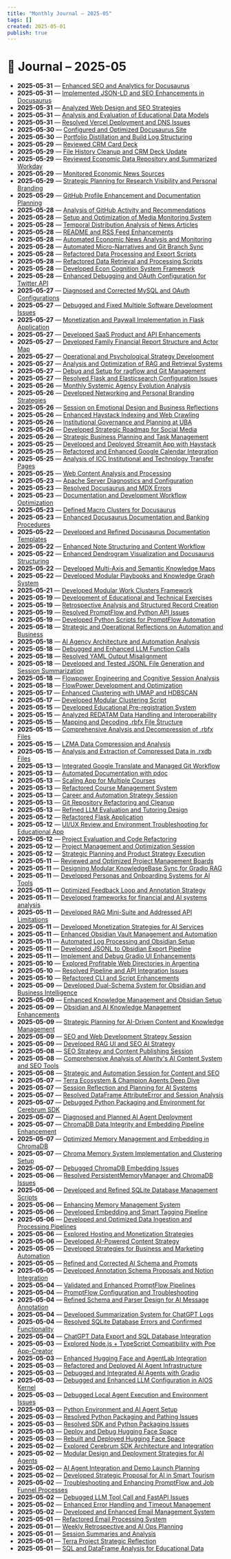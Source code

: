 ```yaml
---
title: "Monthly Journal – 2025-05"
tags: []
created: 2025-05-01
publish: true
---
```


# 📅 Journal – 2025-05

- **2025-05-31** — [Enhanced SEO and Analytics for Docusaurus](../Dev/2025-05-31_Enhanced_SEO_and_Analytics_for_Docusaurus.md)
- **2025-05-31** — [Implemented JSON-LD and SEO Enhancements in Docusaurus](../Dev/2025-05-31_Implemented_JSON-LD_and_SEO_Enhancements_in_Docusa.md)
- **2025-05-31** — [Analyzed Web Design and SEO Strategies](../SEO/2025-05-31_Analyzed_Web_Design_and_SEO_Strategies.md)
- **2025-05-31** — [Analysis and Evaluation of Educational Data Models](../Teaching/2025-05-31_Analysis_and_Evaluation_of_Educational_Data_Models.md)
- **2025-05-31** — [Resolved Vercel Deployment and DNS Issues](../Dev/2025-05-31_Resolved_Vercel_Deployment_and_DNS_Issues.md)
- **2025-05-30** — [Configured and Optimized Docusaurus Site](../Dev/2025-05-30_Configured_and_Optimized_Docusaurus_Site.md)
- **2025-05-30** — [Portfolio Distillation and Build Log Structuring](../Business/2025-05-30_Portfolio_Distillation_and_Build_Log_Structuring.md)
- **2025-05-29** — [Reviewed CRM Card Deck](../CRM/2025-05-29_Reviewed_CRM_Card_Deck.md)
- **2025-05-29** — [File History Cleanup and CRM Deck Update](../CRM/2025-05-29_File_History_Cleanup_and_CRM_Deck_Update.md)
- **2025-05-29** — [Reviewed Economic Data Repository and Summarized Workday](../Media/2025-05-29_Reviewed_Economic_Data_Repository_and_Summarized_W.md)
- **2025-05-29** — [Monitored Economic News Sources](../Media/2025-05-29_Monitored_Economic_News_Sources.md)
- **2025-05-29** — [Strategic Planning for Research Visibility and Personal Branding](../Business/2025-05-29_Strategic_Planning_for_Research_Visibility_and_Per.md)
- **2025-05-29** — [GitHub Profile Enhancement and Documentation Planning](../Dev/2025-05-29_GitHub_Profile_Enhancement_and_Documentation_Plann.md)
- **2025-05-28** — [Analysis of GitHub Activity and Recommendations](../Dev/2025-05-28_Analysis_of_GitHub_Activity_and_Recommendations.md)
- **2025-05-28** — [Setup and Optimization of Media Monitoring System](../Media/2025-05-28_Setup_and_Optimization_of_Media_Monitoring_System.md)
- **2025-05-28** — [Temporal Distribution Analysis of News Articles](../Media/2025-05-28_Temporal_Distribution_Analysis_of_News_Articles.md)
- **2025-05-28** — [README and RSS Feed Enhancements](../Media/2025-05-28_README_and_RSS_Feed_Enhancements.md)
- **2025-05-28** — [Automated Economic News Analysis and Monitoring](../Media/2025-05-28_Automated_Economic_News_Analysis_and_Monitoring.md)
- **2025-05-28** — [Automated Micro-Narratives and Git Branch Sync](../Dev/2025-05-28_Automated_Micro-Narratives_and_Git_Branch_Sync.md)
- **2025-05-28** — [Refactored Data Processing and Export Scripts](../Dev/2025-05-28_Refactored_Data_Processing_and_Export_Scripts.md)
- **2025-05-28** — [Refactored Data Retrieval and Processing Scripts](../Dev/2025-05-28_Refactored_Data_Retrieval_and_Processing_Scripts.md)
- **2025-05-28** — [Developed Econ Cognition System Framework](../Business/2025-05-28_Developed_Econ_Cognition_System_Framework.md)
- **2025-05-28** — [Enhanced Debugging and OAuth Configuration for Twitter API](../Dev/2025-05-28_Enhanced_Debugging_and_OAuth_Configuration_for_Twi.md)
- **2025-05-27** — [Diagnosed and Corrected MySQL and OAuth Configurations](../Dev/2025-05-27_Diagnosed_and_Corrected_MySQL_and_OAuth_Configurat.md)
- **2025-05-27** — [Debugged and Fixed Multiple Software Development Issues](../Dev/2025-05-27_Debugged_and_Fixed_Multiple_Software_Development_I.md)
- **2025-05-27** — [Monetization and Paywall Implementation in Flask Application](../Dev/2025-05-27_Monetization_and_Paywall_Implementation_in_Flask_A.md)
- **2025-05-27** — [Developed SaaS Product and API Enhancements](../Dev/2025-05-27_Developed_SaaS_Product_and_API_Enhancements.md)
- **2025-05-27** — [Developed Family Financial Report Structure and Actor Map](../Business/2025-05-27_Developed_Family_Financial_Report_Structure_and_Ac.md)
- **2025-05-27** — [Operational and Psychological Strategy Development](../Business/2025-05-27_Operational_and_Psychological_Strategy_Development.md)
- **2025-05-27** — [Analysis and Optimization of RAG and Retrieval Systems](../Dev/2025-05-27_Analysis_and_Optimization_of_RAG_and_Retrieval_Sys.md)
- **2025-05-27** — [Debug and Setup for ragflow and Git Management](../Dev/2025-05-27_Debug_and_Setup_for_ragflow_and_Git_Management.md)
- **2025-05-27** — [Resolved Flask and Elasticsearch Configuration Issues](../Dev/2025-05-27_Resolved_Flask_and_Elasticsearch_Configuration_Iss.md)
- **2025-05-26** — [Monthly Systemic Agency Evolution Analysis](../Business/2025-05-26_Monthly_Systemic_Agency_Evolution_Analysis.md)
- **2025-05-26** — [Developed Networking and Personal Branding Strategies](../Business/2025-05-26_Developed_Networking_and_Personal_Branding_Strateg.md)
- **2025-05-26** — [Session on Emotional Design and Business Reflections](../Business/2025-05-26_Session_on_Emotional_Design_and_Business_Reflectio.md)
- **2025-05-26** — [Enhanced Haystack Indexing and Web Crawling](../Dev/2025-05-26_Enhanced_Haystack_Indexing_and_Web_Crawling.md)
- **2025-05-26** — [Institutional Governance and Planning at UBA](../Business/2025-05-26_Institutional_Governance_and_Planning_at_UBA.md)
- **2025-05-26** — [Developed Strategic Roadmap for Social Media](../Business/2025-05-26_Developed_Strategic_Roadmap_for_Social_Media.md)
- **2025-05-26** — [Strategic Business Planning and Task Management](../Business/2025-05-26_Strategic_Business_Planning_and_Task_Management.md)
- **2025-05-25** — [Developed and Deployed Streamlit App with Haystack](../Dev/2025-05-25_Developed_and_Deployed_Streamlit_App_with_Haystack.md)
- **2025-05-25** — [Refactored and Enhanced Google Calendar Integration](../Dev/2025-05-25_Refactored_and_Enhanced_Google_Calendar_Integratio.md)
- **2025-05-25** — [Analysis of ICC Institutional and Technology Transfer Pages](../Business/2025-05-25_Analysis_of_ICC_Institutional_and_Technology_Trans.md)
- **2025-05-25** — [Web Content Analysis and Processing](../Dev/2025-05-25_Web_Content_Analysis_and_Processing.md)
- **2025-05-23** — [Apache Server Diagnostics and Configuration](../Dev/2025-05-23_Apache_Server_Diagnostics_and_Configuration.md)
- **2025-05-23** — [Resolved Docusaurus and MDX Errors](../Dev/2025-05-23_Resolved_Docusaurus_and_MDX_Errors.md)
- **2025-05-23** — [Documentation and Development Workflow Optimization](../Dev/2025-05-23_Documentation_and_Development_Workflow_Optimizatio.md)
- **2025-05-23** — [Defined Macro Clusters for Docusaurus](../Dev/2025-05-23_Defined_Macro_Clusters_for_Docusaurus.md)
- **2025-05-23** — [Enhanced Docusaurus Documentation and Banking Procedures](../Dev/2025-05-23_Enhanced_Docusaurus_Documentation_and_Banking_Proc.md)
- **2025-05-22** — [Developed and Refined Docusaurus Documentation Templates](../Dev/2025-05-22_Developed_and_Refined_Docusaurus_Documentation_Tem.md)
- **2025-05-22** — [Enhanced Note Structuring and Content Workflow](../Dev/2025-05-22_Enhanced_Note_Structuring_and_Content_Workflow.md)
- **2025-05-22** — [Enhanced Dendrogram Visualization and Docusaurus Structuring](../Dev/2025-05-22_Enhanced_Dendrogram_Visualization_and_Docusaurus_S.md)
- **2025-05-22** — [Developed Multi-Axis and Semantic Knowledge Maps](../Dev/2025-05-22_Developed_Multi-Axis_and_Semantic_Knowledge_Maps.md)
- **2025-05-22** — [Developed Modular Playbooks and Knowledge Graph System](../Dev/2025-05-22_Developed_Modular_Playbooks_and_Knowledge_Graph_Sy.md)
- **2025-05-21** — [Developed Modular Work Clusters Framework](../Dev/2025-05-21_Developed_Modular_Work_Clusters_Framework.md)
- **2025-05-19** — [Development of Educational and Technical Exercises](../Teaching/2025-05-19_Development_of_Educational_and_Technical_Exercises.md)
- **2025-05-19** — [Retrospective Analysis and Structured Record Creation](../Business/2025-05-19_Retrospective_Analysis_and_Structured_Record_Creat.md)
- **2025-05-19** — [Resolved PromptFlow and Python API Issues](../Dev/2025-05-19_Resolved_PromptFlow_and_Python_API_Issues.md)
- **2025-05-19** — [Developed Python Scripts for PromptFlow Automation](../Dev/2025-05-19_Developed_Python_Scripts_for_PromptFlow_Automation.md)
- **2025-05-18** — [Strategic and Operational Reflections on Automation and Business](../Business/2025-05-18_Strategic_and_Operational_Reflections_on_Automatio.md)
- **2025-05-18** — [AI Agency Architecture and Automation Analysis](../Dev/2025-05-18_AI_Agency_Architecture_and_Automation_Analysis.md)
- **2025-05-18** — [Debugged and Enhanced LLM Function Calls](../Dev/2025-05-18_Debugged_and_Enhanced_LLM_Function_Calls.md)
- **2025-05-18** — [Resolved YAML Output Misalignment](../Dev/2025-05-18_Resolved_YAML_Output_Misalignment.md)
- **2025-05-18** — [Developed and Tested JSONL File Generation and Session Summarization](../Dev/2025-05-18_Developed_and_Tested_JSONL_File_Generation_and_Ses.md)
- **2025-05-18** — [Flowpower Engineering and Cognitive Session Analysis](../Dev/2025-05-18_Flowpower_Engineering_and_Cognitive_Session_Analys.md)
- **2025-05-18** — [FlowPower Development and Optimization](../Dev/2025-05-18_FlowPower_Development_and_Optimization.md)
- **2025-05-17** — [Enhanced Clustering with UMAP and HDBSCAN](../Dev/2025-05-17_Enhanced_Clustering_with_UMAP_and_HDBSCAN.md)
- **2025-05-17** — [Developed Modular Clustering Script](../Dev/2025-05-17_Developed_Modular_Clustering_Script.md)
- **2025-05-15** — [Developed Educational Pre-registration System](../Teaching/2025-05-15_Developed_Educational_Pre-registration_System.md)
- **2025-05-15** — [Analyzed REDATAM Data Handling and Interoperability](../Business/2025-05-15_Analyzed_REDATAM_Data_Handling_and_Interoperabilit.md)
- **2025-05-15** — [Mapping and Decoding .rbfx File Structure](../Dev/2025-05-15_Mapping_and_Decoding_.rbfx_File_Structure.md)
- **2025-05-15** — [Comprehensive Analysis and Decompression of .rbfx Files](../Dev/2025-05-15_Comprehensive_Analysis_and_Decompression_of_.rbfx_.md)
- **2025-05-15** — [LZMA Data Compression and Analysis](../Dev/2025-05-15_LZMA_Data_Compression_and_Analysis.md)
- **2025-05-15** — [Analysis and Extraction of Compressed Data in .rxdb Files](../Dev/2025-05-15_Analysis_and_Extraction_of_Compressed_Data_in_.rxd.md)
- **2025-05-13** — [Integrated Google Translate and Managed Git Workflow](../Dev/2025-05-13_Integrated_Google_Translate_and_Managed_Git_Workfl.md)
- **2025-05-13** — [Automated Documentation with pdoc](../Dev/2025-05-13_Automated_Documentation_with_pdoc.md)
- **2025-05-13** — [Scaling App for Multiple Courses](../Dev/2025-05-13_Scaling_App_for_Multiple_Courses.md)
- **2025-05-13** — [Refactored Course Management System](../Teaching/2025-05-13_Refactored_Course_Management_System.md)
- **2025-05-13** — [Career and Automation Strategy Session](../Business/2025-05-13_Career_and_Automation_Strategy_Session.md)
- **2025-05-13** — [Git Repository Refactoring and Cleanup](../Dev/2025-05-13_Git_Repository_Refactoring_and_Cleanup.md)
- **2025-05-13** — [Refined LLM Evaluation and Tutoring Design](../Dev/2025-05-13_Refined_LLM_Evaluation_and_Tutoring_Design.md)
- **2025-05-12** — [Refactored Flask Application](../Dev/2025-05-12_Refactored_Flask_Application.md)
- **2025-05-12** — [UI/UX Review and Environment Troubleshooting for Educational App](../Dev/2025-05-12_UI_UX_Review_and_Environment_Troubleshooting_for_E.md)
- **2025-05-12** — [Project Evaluation and Code Refactoring](../Dev/2025-05-12_Project_Evaluation_and_Code_Refactoring.md)
- **2025-05-12** — [Project Management and Optimization Session](../Business/2025-05-12_Project_Management_and_Optimization_Session.md)
- **2025-05-12** — [Strategic Planning and Product Strategy Execution](../Business/2025-05-12_Strategic_Planning_and_Product_Strategy_Execution.md)
- **2025-05-11** — [Reviewed and Optimized Project Management Boards](../Business/2025-05-11_Reviewed_and_Optimized_Project_Management_Boards.md)
- **2025-05-11** — [Designing Modular KnowledgeBase Sync for Gradio RAG](../Dev/2025-05-11_Designing_Modular_KnowledgeBase_Sync_for_Gradio_RA.md)
- **2025-05-11** — [Developed Personas and Onboarding Systems for AI Tools](../Business/2025-05-11_Developed_Personas_and_Onboarding_Systems_for_AI_T.md)
- **2025-05-11** — [Optimized Feedback Loop and Annotation Strategy](../Dev/2025-05-11_Optimized_Feedback_Loop_and_Annotation_Strategy.md)
- **2025-05-11** — [Developed frameworks for financial and AI systems analysis](../Business/2025-05-11_Developed_frameworks_for_financial_and_AI_systems_.md)
- **2025-05-11** — [Developed RAG Mini-Suite and Addressed API Limitations](../Dev/2025-05-11_Developed_RAG_Mini-Suite_and_Addressed_API_Limitat.md)
- **2025-05-11** — [Developed Monetization Strategies for AI Services](../Business/2025-05-11_Developed_Monetization_Strategies_for_AI_Services.md)
- **2025-05-11** — [Enhanced Obsidian Vault Management and Automation](../Dev/2025-05-11_Enhanced_Obsidian_Vault_Management_and_Automation.md)
- **2025-05-11** — [Automated Log Processing and Obsidian Setup](../Dev/2025-05-11_Automated_Log_Processing_and_Obsidian_Setup.md)
- **2025-05-11** — [Developed JSONL to Obsidian Export Pipeline](../Dev/2025-05-11_Developed_JSONL_to_Obsidian_Export_Pipeline.md)
- **2025-05-11** — [Implement and Debug Gradio UI Enhancements](../Dev/2025-05-11_Implement_and_Debug_Gradio_UI_Enhancements.md)
- **2025-05-10** — [Explored Profitable Web Directories in Argentina](../Business/2025-05-10_Explored_Profitable_Web_Directories_in_Argentina.md)
- **2025-05-10** — [Resolved Pipeline and API Integration Issues](../Dev/2025-05-10_Resolved_Pipeline_and_API_Integration_Issues.md)
- **2025-05-10** — [Refactored CLI and Script Enhancements](../Dev/2025-05-10_Refactored_CLI_and_Script_Enhancements.md)
- **2025-05-09** — [Developed Dual-Schema System for Obsidian and Business Intelligence](../Dev/2025-05-09_Developed_Dual-Schema_System_for_Obsidian_and_Busi.md)
- **2025-05-09** — [Enhanced Knowledge Management and Obsidian Setup](../Dev/2025-05-09_Enhanced_Knowledge_Management_and_Obsidian_Setup.md)
- **2025-05-09** — [Obsidian and AI Knowledge Management Enhancements](../Dev/2025-05-09_Obsidian_and_AI_Knowledge_Management_Enhancements.md)
- **2025-05-09** — [Strategic Planning for AI-Driven Content and Knowledge Management](../Business/2025-05-09_Strategic_Planning_for_AI-Driven_Content_and_Knowl.md)
- **2025-05-09** — [SEO and Web Development Strategy Session](../SEO/2025-05-09_SEO_and_Web_Development_Strategy_Session.md)
- **2025-05-09** — [Developed RAG UI and SEO AI Strategy](../Dev/2025-05-09_Developed_RAG_UI_and_SEO_AI_Strategy.md)
- **2025-05-08** — [SEO Strategy and Content Publishing Session](../SEO/2025-05-08_SEO_Strategy_and_Content_Publishing_Session.md)
- **2025-05-08** — [Comprehensive Analysis of Alwrity's AI Content System and SEO Tools](../SEO/2025-05-08_Comprehensive_Analysis_of_Alwrity's_AI_Content_Sys.md)
- **2025-05-08** — [Strategic and Automation Session for Content and SEO](../SEO/2025-05-08_Strategic_and_Automation_Session_for_Content_and_S.md)
- **2025-05-07** — [Terra Ecosystem & Champion Agents Deep Dive](../Dev/2025-05-07_Terra_Ecosystem_&_Champion_Agents_Deep_Dive.md)
- **2025-05-07** — [Session Reflection and Planning for AI Systems](../Dev/2025-05-07_Session_Reflection_and_Planning_for_AI_Systems.md)
- **2025-05-07** — [Resolved DataFrame AttributeError and Session Analysis](../Dev/2025-05-07_Resolved_DataFrame_AttributeError_and_Session_Anal.md)
- **2025-05-07** — [Debugged Python Packaging and Environment for Cerebrum SDK](../Dev/2025-05-07_Debugged_Python_Packaging_and_Environment_for_Cere.md)
- **2025-05-07** — [Diagnosed and Planned AI Agent Deployment](../Dev/2025-05-07_Diagnosed_and_Planned_AI_Agent_Deployment.md)
- **2025-05-07** — [ChromaDB Data Integrity and Embedding Pipeline Enhancement](../Dev/2025-05-07_ChromaDB_Data_Integrity_and_Embedding_Pipeline_Enh.md)
- **2025-05-07** — [Optimized Memory Management and Embedding in ChromaDB](../Dev/2025-05-07_Optimized_Memory_Management_and_Embedding_in_Chrom.md)
- **2025-05-07** — [Chroma Memory System Implementation and Clustering Setup](../Dev/2025-05-07_Chroma_Memory_System_Implementation_and_Clustering.md)
- **2025-05-07** — [Debugged ChromaDB Embedding Issues](../Dev/2025-05-07_Debugged_ChromaDB_Embedding_Issues.md)
- **2025-05-06** — [Resolved PersistentMemoryManager and ChromaDB Issues](../Dev/2025-05-06_Resolved_PersistentMemoryManager_and_ChromaDB_Issu.md)
- **2025-05-06** — [Developed and Refined SQLite Database Management Scripts](../Dev/2025-05-06_Developed_and_Refined_SQLite_Database_Management_S.md)
- **2025-05-06** — [Enhancing Memory Management System](../Dev/2025-05-06_Enhancing_Memory_Management_System.md)
- **2025-05-06** — [Developed Embedding and Smart Tagging Pipeline](../Dev/2025-05-06_Developed_Embedding_and_Smart_Tagging_Pipeline.md)
- **2025-05-06** — [Developed and Optimized Data Ingestion and Processing Pipelines](../Dev/2025-05-06_Developed_and_Optimized_Data_Ingestion_and_Process.md)
- **2025-05-06** — [Explored Hosting and Monetization Strategies](../Business/2025-05-06_Explored_Hosting_and_Monetization_Strategies.md)
- **2025-05-06** — [Developed AI-Powered Content Strategy](../SEO/2025-05-06_Developed_AI-Powered_Content_Strategy.md)
- **2025-05-05** — [Developed Strategies for Business and Marketing Automation](../Business/2025-05-05_Developed_Strategies_for_Business_and_Marketing_Au.md)
- **2025-05-05** — [Refined and Corrected AI Schema and Prompts](../Dev/2025-05-05_Refined_and_Corrected_AI_Schema_and_Prompts.md)
- **2025-05-05** — [Developed Annotation Schema Proposals and Notion Integration](../Dev/2025-05-05_Developed_Annotation_Schema_Proposals_and_Notion_I.md)
- **2025-05-04** — [Validated and Enhanced PromptFlow Pipelines](../Dev/2025-05-04_Validated_and_Enhanced_PromptFlow_Pipelines.md)
- **2025-05-04** — [PromptFlow Configuration and Troubleshooting](../Dev/2025-05-04_PromptFlow_Configuration_and_Troubleshooting.md)
- **2025-05-04** — [Refined Schema and Parser Design for AI Message Annotation](../Dev/2025-05-04_Refined_Schema_and_Parser_Design_for_AI_Message_An.md)
- **2025-05-04** — [Developed Summarization System for ChatGPT Logs](../Dev/2025-05-04_Developed_Summarization_System_for_ChatGPT_Logs.md)
- **2025-05-04** — [Resolved SQLite Database Errors and Confirmed Functionality](../Dev/2025-05-04_Resolved_SQLite_Database_Errors_and_Confirmed_Func.md)
- **2025-05-04** — [ChatGPT Data Export and SQL Database Integration](../Dev/2025-05-04_ChatGPT_Data_Export_and_SQL_Database_Integration.md)
- **2025-05-03** — [Explored Node.js + TypeScript Compatibility with Poe App-Creator](../Dev/2025-05-03_Explored_Node.js_+_TypeScript_Compatibility_with_P.md)
- **2025-05-03** — [Enhanced Hugging Face and AgentLab Integration](../Dev/2025-05-03_Enhanced_Hugging_Face_and_AgentLab_Integration.md)
- **2025-05-03** — [Refactored and Deployed AI Agent Infrastructure](../Dev/2025-05-03_Refactored_and_Deployed_AI_Agent_Infrastructure.md)
- **2025-05-03** — [Debugged and Integrated AI Agents with Gradio](../Dev/2025-05-03_Debugged_and_Integrated_AI_Agents_with_Gradio.md)
- **2025-05-03** — [Debugged and Enhanced LLM Configuration in AIOS Kernel](../Dev/2025-05-03_Debugged_and_Enhanced_LLM_Configuration_in_AIOS_Ke.md)
- **2025-05-03** — [Debugged Local Agent Execution and Environment Issues](../Dev/2025-05-03_Debugged_Local_Agent_Execution_and_Environment_Iss.md)
- **2025-05-03** — [Python Environment and AI Agent Setup](../Dev/2025-05-03_Python_Environment_and_AI_Agent_Setup.md)
- **2025-05-03** — [Resolved Python Packaging and Pathing Issues](../Dev/2025-05-03_Resolved_Python_Packaging_and_Pathing_Issues.md)
- **2025-05-03** — [Resolved SDK and Python Packaging Issues](../Dev/2025-05-03_Resolved_SDK_and_Python_Packaging_Issues.md)
- **2025-05-03** — [Deploy and Debug Hugging Face Space](../Dev/2025-05-03_Deploy_and_Debug_Hugging_Face_Space.md)
- **2025-05-03** — [Rebuilt and Deployed Hugging Face Space](../Dev/2025-05-03_Rebuilt_and_Deployed_Hugging_Face_Space.md)
- **2025-05-02** — [Explored Cerebrum SDK Architecture and Integration](../Dev/2025-05-02_Explored_Cerebrum_SDK_Architecture_and_Integration.md)
- **2025-05-02** — [Modular Design and Deployment Strategies for AI Agents](../Dev/2025-05-02_Modular_Design_and_Deployment_Strategies_for_AI_Ag.md)
- **2025-05-02** — [AI Agent Integration and Demo Launch Planning](../Dev/2025-05-02_AI_Agent_Integration_and_Demo_Launch_Planning.md)
- **2025-05-02** — [Developed Strategic Proposal for AI in Smart Tourism](../Business/2025-05-02_Developed_Strategic_Proposal_for_AI_in_Smart_Touri.md)
- **2025-05-02** — [Troubleshooting and Enhancing PromptFlow and Job Funnel Processes](../Dev/2025-05-02_Troubleshooting_and_Enhancing_PromptFlow_and_Job_F.md)
- **2025-05-02** — [Debugged LLM Tool Call and FastAPI Issues](../Dev/2025-05-02_Debugged_LLM_Tool_Call_and_FastAPI_Issues.md)
- **2025-05-02** — [Enhanced Error Handling and Timeout Management](../Dev/2025-05-02_Enhanced_Error_Handling_and_Timeout_Management.md)
- **2025-05-02** — [Developed and Enhanced Email Management System](../Dev/2025-05-02_Developed_and_Enhanced_Email_Management_System.md)
- **2025-05-01** — [Refactored Email Processing System](../Dev/2025-05-01_Refactored_Email_Processing_System.md)
- **2025-05-01** — [Weekly Retrospective and AI Ops Planning](../Dev/2025-05-01_Weekly_Retrospective_and_AI_Ops_Planning.md)
- **2025-05-01** — [Session Summaries and Analysis](../Business/2025-05-01_Session_Summaries_and_Analysis.md)
- **2025-05-01** — [Terra Project Strategic Reflection](../Dev/2025-05-01_Terra_Project_Strategic_Reflection.md)
- **2025-05-01** — [SQL and DataFrame Analysis for Educational Data](../Teaching/2025-05-01_SQL_and_DataFrame_Analysis_for_Educational_Data.md)
